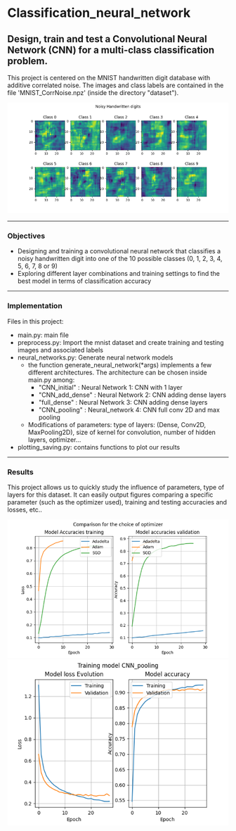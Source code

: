 # Classification_neural_network

## Design, train and test a Convolutional Neural Network (CNN) for a multi-class classification problem. 

[//]: <> (Description of the project)
This project is centered on the MNIST handwritten digit database with additive correlated noise.
The images and class labels are contained in the file 'MNIST_CorrNoise.npz' (inside the directory "dataset").

![Image Caption](figures/Noisy%20Handwritten%20digits.png)
___
### Objectives

- Designing and training a convolutional neural network that classifies a noisy handwritten digit into one of the 10 possible classes (0, 1, 2, 3, 4, 5, 6, 7, 8 or 9)
- Exploring different layer combinations and training settings to find the best model in terms of classification accuracy

___ 
### Implementation

Files in this project:

- main.py: main file
- preprocess.py: Import the mnist dataset and create training and testing images and associated labels
- neural_networks.py: Generate neural network models
  - the function generate_neural_network(*args) implements a few different architectures. The architecture can be chosen inside main.py among:
    - "CNN_initial" : Neural Network 1: CNN with 1 layer
    - "CNN_add_dense" : Neural Network 2: CNN adding dense layers
    - "full_dense" : Neural Network 3: CNN adding dense layers
    - "CNN_pooling" : Neural_network 4: CNN full conv 2D and max pooling
  - Modifications of parameters: type of layers: (Dense, Conv2D, MaxPooling2D), size of kernel for convolution, number of hidden layers, optimizer...
- plotting_saving.py: contains functions to plot our results

___
### Results
This project allows us to quickly study the influence of parameters, type of layers for this dataset. It can easily output figures comparing a specific parameter (such as the optimizer used), training and testing accuracies and losses, etc..

![Image Caption](figures/Comparison%20for%20the%20choice%20of%20optimizer.png)
![Image Caption](figures/Training%20model%20CNN_pooling.png)



